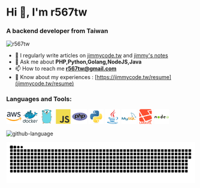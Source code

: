 # Hi 👋, I'm r567tw
### A backend developer from Taiwan

<p align="left"> <img src="https://komarev.com/ghpvc/?username=r567tw&label=Profile%20views&color=0e75b6&style=flat" alt="r567tw" /> </p>

- 📝 I regularly write articles on [jimmycode.tw](https://jimmycode.tw) and [jimmy's notes](https://jimmynotes.netlify.app/)
- 💬 Ask me about **PHP,Python,Golang,NodeJS,Java**
- 📫 How to reach me **r567tw@gmail.com**
- 📄 Know about my experiences : [https://jimmycode.tw/resume](jimmycode.tw/resume)

### Languages and Tools:
<p>

<img src="https://raw.githubusercontent.com/devicons/devicon/master/icons/amazonwebservices/amazonwebservices-original-wordmark.svg" width="40px" height="40px" alt="aws">
<img src="https://raw.githubusercontent.com/devicons/devicon/master/icons/docker/docker-original-wordmark.svg" width="40px" height="40px" alt="docker">
<img src="https://raw.githubusercontent.com/devicons/devicon/master/icons/go/go-original.svg" width="40px" height="40px" alt="go">
<img src="https://raw.githubusercontent.com/devicons/devicon/master/icons/javascript/javascript-original.svg" width="40px" height="40px" alt="javascript">
<img src="https://raw.githubusercontent.com/devicons/devicon/master/icons/php/php-original.svg" width="40px" height="40px" alt="php">
<img src="https://raw.githubusercontent.com/devicons/devicon/master/icons/python/python-original.svg" width="40px" height="40px" alt="python">
<img src="https://raw.githubusercontent.com/devicons/devicon/master/icons/java/java-original.svg" width="40px" height="40px" alt="java">
<img src="https://raw.githubusercontent.com/devicons/devicon/master/icons/mysql/mysql-original-wordmark.svg" width="40px" height="40px" alt="mysql">
<img src="https://raw.githubusercontent.com/devicons/devicon/master/icons/laravel/laravel-plain-wordmark.svg" width="40px" height="40px" alt="laravel">
<img src="https://raw.githubusercontent.com/devicons/devicon/master/icons/nodejs/nodejs-original-wordmark.svg" width="40px" height="40px" alt="nodejs">

</p>




![github-language](https://github-readme-stats.vercel.app/api/top-langs?username=r567tw&show_icons=true&layout=compact&hide=css,scss,html&theme=tokyonight)

![snake](https://raw.githubusercontent.com/r567tw/r567tw/snake/github-snake.svg)

<!-- <p>&nbsp;<img align="center" src="https://github-readme-stats.vercel.app/api?username=r567tw&show_icons=true&locale=en" alt="r567tw" /></p> -->
<!-- <p><img align="center" src="https://github-readme-streak-stats.herokuapp.com/?user=r567tw&" alt="r567tw" /></p> -->

<!--
**r567tw/r567tw** is a ✨ _special_ ✨ repository because its `README.md` (this file) appears on your GitHub profile.

Here are some ideas to get you started:

- 🔭 I’m currently working on ...
- 🌱 I’m currently learning ...
- 👯 I’m looking to collaborate on ...
- 🤔 I’m looking for help with ...
- 💬 Ask me about ...
- 📫 How to reach me: ...
- 😄 Pronouns: ...
- ⚡ Fun fact: ...
-->
